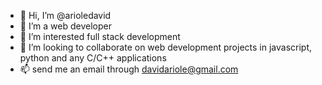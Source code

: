 - 👋 Hi, I’m @arioledavid
- 👀 I’m a web developer
- 🌱 I’m interested full stack development 
- 💞️ I’m looking to collaborate on web development projects in javascript, python and any C/C++ applications
- 📫 send me an email through davidariole@gmail.com

<!---
arioledavid/arioledavid is a ✨ special ✨ repository because its `README.md` (this file) appears on your GitHub profile.
You can click the Preview link to take a look at your changes.
--->
